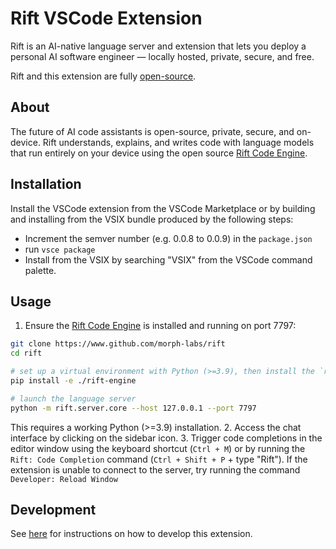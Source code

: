 # Rift VSCode Extension

Rift is an AI-native language server and extension that lets you deploy a personal AI software engineer — locally hosted, private, secure, and free.

Rift and this extension are fully [open-source](https://github.com/morph-labs/rift/tree/main/editors/rift-vscode).

## About

The future of AI code assistants is open-source, private, secure, and on-device. Rift understands, explains, and writes code with language models that run entirely on your device using the open source [Rift Code Engine](https://github.com/morph-labs/rift/tree/main/rift-engine).

## Installation

Install the VSCode extension from the VSCode Marketplace or by building and installing from the VSIX bundle produced by the following steps:

- Increment the semver number (e.g. 0.0.8 to 0.0.9) in the `package.json`
- run `vsce package`
- Install from the VSIX by searching "VSIX" from the VSCode command palette.

## Usage

1. Ensure the [Rift Code Engine](https://github.com/morph-labs/rift/tree/main/rift-engine) is installed and running on port 7797:

```bash
git clone https://www.github.com/morph-labs/rift
cd rift

# set up a virtual environment with Python (>=3.9), then install the `rift` Python package
pip install -e ./rift-engine

# launch the language server
python -m rift.server.core --host 127.0.0.1 --port 7797
```

This requires a working Python (>=3.9) installation. 2. Access the chat interface by clicking on the sidebar icon. 3. Trigger code completions in the editor window using the keyboard shortcut (`Ctrl + M`) or by running the `Rift: Code Completion` command (`Ctrl + Shift + P` + type "Rift"). If the extension is unable to connect to the server, try running the command `Developer: Reload Window`

## Development

See [here](https://github.com/morph-labs/rift/blob/main/editors/rift-vscode/CONTRIBUTING.md) for instructions on how to develop this extension.
